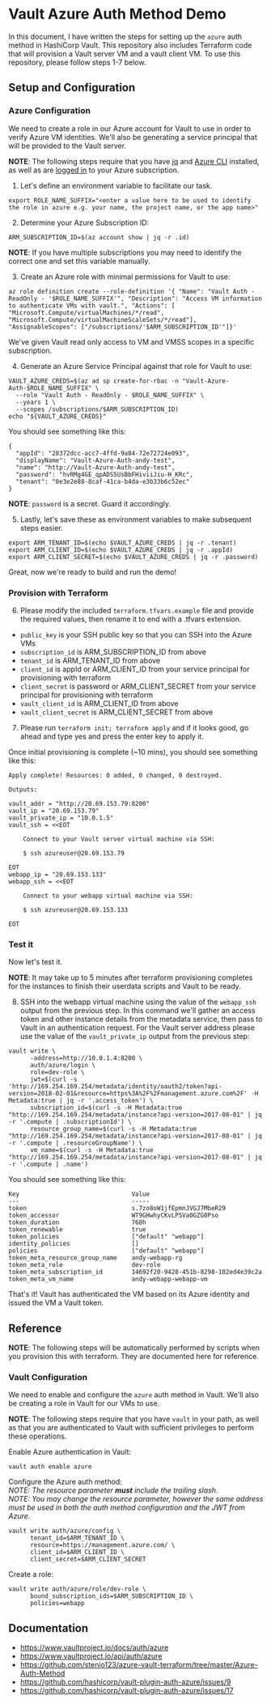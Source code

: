 # Vault Azure Auth Method Demo

In this document, I have written the steps for setting up the `azure` auth method in HashiCorp Vault. This repository also includes Terraform code that will provision a Vault server VM and a vault client VM. To use this repository, please follow steps 1-7 below.

## Setup and Configuration
### Azure Configuration
We need to create a role in our Azure account for Vault to use in order to verify Azure VM identities. We'll also be generating a service principal that will be provided to the Vault server.

**NOTE**: The following steps require that you have [jq](https://stedolan.github.io/jq/) and [Azure CLI](https://docs.microsoft.com/en-us/cli/azure/install-azure-cli) installed, as well as are [logged in](https://docs.microsoft.com/en-us/cli/azure/authenticate-azure-cli) to your Azure subscription.

1. Let's define an environment variable to facilitate our task.
```
export ROLE_NAME_SUFFIX="<enter a value here to be used to identify the role in azure e.g. your name, the project name, or the app name>"
```

2. Determine your Azure Subscription ID:
```
ARM_SUBSCRIPTION_ID=$(az account show | jq -r .id)
```
**NOTE**: If you have multiple subscriptions you may need to identify the correct one and set this variable manually.

3. Create an Azure role with minimal permissions for Vault to use:
```
az role definition create --role-definition '{ "Name": "Vault Auth - ReadOnly - '$ROLE_NAME_SUFFIX'", "Description": "Access VM information to authenticate VMs with vault.", "Actions": [ "Microsoft.Compute/virtualMachines/*/read", "Microsoft.Compute/virtualMachineScaleSets/*/read"], "AssignableScopes": ["/subscriptions/'$ARM_SUBSCRIPTION_ID'"]}'
```

We've given Vault read only access to VM and VMSS scopes in a specific subscription.

4. Generate an Azure Service Principal against that role for Vault to use:
```
VAULT_AZURE_CREDS=$(az ad sp create-for-rbac -n "Vault-Azure-Auth-$ROLE_NAME_SUFFIX" \
  --role "Vault Auth - ReadOnly - $ROLE_NAME_SUFFIX" \
  --years 1 \
  --scopes /subscriptions/$ARM_SUBSCRIPTION_ID)
echo "${VAULT_AZURE_CREDS}"
```

You should see something like this:
```
{
  "appId": "28372dcc-acc7-4ffd-9a84-72e72724e093",
  "displayName": "Vault-Azure-Auth-andy-test",
  "name": "http://Vault-Azure-Auth-andy-test",
  "password": "hvRMg4GE_qpADS5UsBbFHiviiJiu-H_KRc",
  "tenant": "0e3e2e88-8caf-41ca-b4da-e3b33b6c52ec"
}
```
**NOTE**: `password` is a secret. Guard it accordingly.

5. Lastly, let's save these as environment variables to make subsequent steps easier.
```
export ARM_TENANT_ID=$(echo $VAULT_AZURE_CREDS | jq -r .tenant)
export ARM_CLIENT_ID=$(echo $VAULT_AZURE_CREDS | jq -r .appId)
export ARM_CLIENT_SECRET=$(echo $VAULT_AZURE_CREDS | jq -r .password)
```

Great, now we're ready to build and run the demo!

### Provision with Terraform
6. Please modify the included `terraform.tfvars.example` file and provide the required values, then rename it to end with a .tfvars extension.

* `public_key` is your SSH public key so that you can SSH into the Azure VMs
* `subscription_id` is ARM_SUBSCRIPTION_ID from above
* `tenant_id` is ARM_TENANT_ID from above
* `client_id` is appId or ARM_CLIENT_ID from your service principal for provisioning with terraform
* `client_secret` is password or ARM_CLIENT_SECRET from your service principal for provisioning with terraform
* `vault_client_id` is ARM_CLIENT_ID from above
* `vault_client_secret` is ARM_CLIENT_SECRET from above

7. Please run `terraform init; terraform apply` and if it looks good, go ahead and type yes and press the enter key to apply it.

Once initial provisioning is complete (~10 mins), you should see something like this:
```
Apply complete! Resources: 0 added, 0 changed, 0 destroyed.

Outputs:

vault_addr = "http://20.69.153.79:8200"
vault_ip = "20.69.153.79"
vault_private_ip = "10.0.1.5"
vault_ssh = <<EOT

    Connect to your Vault server virtual machine via SSH:

    $ ssh azureuser@20.69.153.79

EOT
webapp_ip = "20.69.153.133"
webapp_ssh = <<EOT

    Connect to your webapp virtual machine via SSH:

    $ ssh azureuser@20.69.153.133

EOT
```

### Test it
Now let's test it.

**NOTE**: It may take up to 5 minutes after terraform provisioning completes for the instances to finish their userdata scripts and Vault to be ready.

8. SSH into the webapp virtual machine using the value of the `webapp_ssh` output from the previous step. In this command we'll gather an access token and other instance details from the metadata service, then pass to Vault in an authentication request. For the Vault server address please use the value of the `vault_private_ip` output from the previous step:
```
vault write \
      -address=http://10.0.1.4:8200 \
      auth/azure/login \
      role=dev-role \
      jwt=$(curl -s 'http://169.254.169.254/metadata/identity/oauth2/token?api-version=2018-02-01&resource=https%3A%2F%2Fmanagement.azure.com%2F' -H Metadata:true | jq -r '.access_token') \
      subscription_id=$(curl -s -H Metadata:true "http://169.254.169.254/metadata/instance?api-version=2017-08-01" | jq -r '.compute | .subscriptionId') \
      resource_group_name=$(curl -s -H Metadata:true "http://169.254.169.254/metadata/instance?api-version=2017-08-01" | jq -r '.compute | .resourceGroupName') \
      vm_name=$(curl -s -H Metadata:true "http://169.254.169.254/metadata/instance?api-version=2017-08-01" | jq -r '.compute | .name')
```

You should see something like this:
```
Key                               Value
---                               -----
token                             s.7zo8oW1jfEpmnJVGJ7MbeR29
token_accessor                    WT9GHwhyCKvLP5Va0GZG0Pso
token_duration                    768h
token_renewable                   true
token_policies                    ["default" "webapp"]
identity_policies                 []
policies                          ["default" "webapp"]
token_meta_resource_group_name    andy-webapp-rg
token_meta_role                   dev-role
token_meta_subscription_id        14692f20-9428-451b-8298-102ed4e39c2a
token_meta_vm_name                andy-webapp-webapp-vm
```

That's it! Vault has authenticated the VM based on its Azure identity and issued the VM a Vault token.

## Reference
**NOTE**: The following steps will be automatically performed by scripts when you provision this with terraform. They are documented here for reference.

### Vault Configuration
We need to enable and configure the `azure` auth method in Vault. We'll also be creating a role in Vault for our VMs to use.

**NOTE**: The following steps require that you have `vault` in your path, as well as that you are authenticated to Vault with sufficient privileges to perform these operations.

Enable Azure authentication in Vault:
```
vault auth enable azure
```

Configure the Azure auth method:\
_NOTE: The resource parameter **must** include the trailing slash._\
_NOTE: You may change the resource parameter, however the same address must be used in both the auth method configuration and the JWT from Azure._
```
vault write auth/azure/config \
      tenant_id=$ARM_TENANT_ID \
      resource=https://management.azure.com/ \
      client_id=$ARM_CLIENT_ID \
      client_secret=$ARM_CLIENT_SECRET
```

Create a role:
```
vault write auth/azure/role/dev-role \
      bound_subscription_ids=$ARM_SUBSCRIPTION_ID \
      policies=webapp
```

## Documentation
- https://www.vaultproject.io/docs/auth/azure
- https://www.vaultproject.io/api/auth/azure
- https://github.com/stenio123/azure-vault-terraform/tree/master/Azure-Auth-Method
- https://github.com/hashicorp/vault-plugin-auth-azure/issues/9
- https://github.com/hashicorp/vault-plugin-auth-azure/issues/17